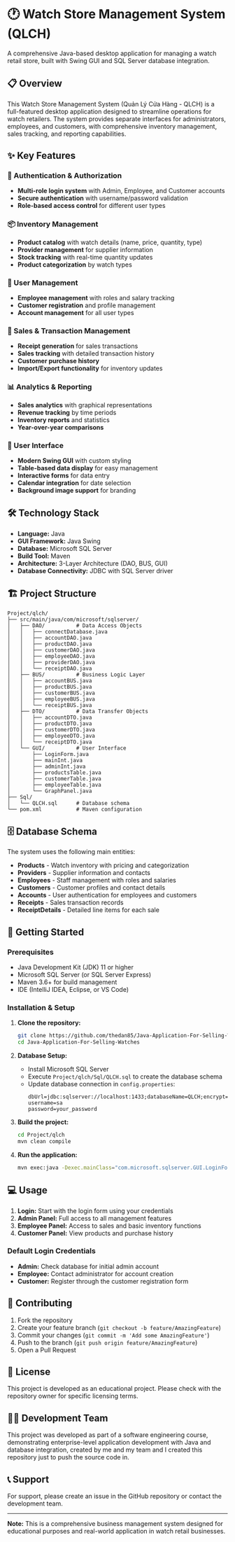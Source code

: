 # 🕐 Watch Store Management System (QLCH)

A comprehensive Java-based desktop application for managing a watch retail store, built with Swing GUI and SQL Server database integration.

## 📋 Overview

This Watch Store Management System (Quản Lý Cửa Hàng - QLCH) is a full-featured desktop application designed to streamline operations for watch retailers. The system provides separate interfaces for administrators, employees, and customers, with comprehensive inventory management, sales tracking, and reporting capabilities.

## ✨ Key Features

### 🔐 Authentication & Authorization
- **Multi-role login system** with Admin, Employee, and Customer accounts
- **Secure authentication** with username/password validation
- **Role-based access control** for different user types

### 📦 Inventory Management
- **Product catalog** with watch details (name, price, quantity, type)
- **Provider management** for supplier information
- **Stock tracking** with real-time quantity updates
- **Product categorization** by watch types

### 👥 User Management
- **Employee management** with roles and salary tracking
- **Customer registration** and profile management
- **Account management** for all user types

### 🧾 Sales & Transaction Management
- **Receipt generation** for sales transactions
- **Sales tracking** with detailed transaction history
- **Customer purchase history**
- **Import/Export functionality** for inventory updates

### 📊 Analytics & Reporting
- **Sales analytics** with graphical representations
- **Revenue tracking** by time periods
- **Inventory reports** and statistics
- **Year-over-year comparisons**

### 🎨 User Interface
- **Modern Swing GUI** with custom styling
- **Table-based data display** for easy management
- **Interactive forms** for data entry
- **Calendar integration** for date selection
- **Background image support** for branding

## 🛠️ Technology Stack

- **Language:** Java
- **GUI Framework:** Java Swing
- **Database:** Microsoft SQL Server
- **Build Tool:** Maven
- **Architecture:** 3-Layer Architecture (DAO, BUS, GUI)
- **Database Connectivity:** JDBC with SQL Server driver

## 🏗️ Project Structure

```
Project/qlch/
├── src/main/java/com/microsoft/sqlserver/
│   ├── DAO/          # Data Access Objects
│   │   ├── connectDatabase.java
│   │   ├── accountDAO.java
│   │   ├── productDAO.java
│   │   ├── customerDAO.java
│   │   ├── employeeDAO.java
│   │   ├── providerDAO.java
│   │   └── receiptDAO.java
│   ├── BUS/          # Business Logic Layer
│   │   ├── accountBUS.java
│   │   ├── productBUS.java
│   │   ├── customerBUS.java
│   │   ├── employeeBUS.java
│   │   └── receiptBUS.java
│   ├── DTO/          # Data Transfer Objects
│   │   ├── accountDTO.java
│   │   ├── productDTO.java
│   │   ├── customerDTO.java
│   │   ├── employeeDTO.java
│   │   └── receiptDTO.java
│   └── GUI/          # User Interface
│       ├── LoginForm.java
│       ├── mainInt.java
│       ├── adminInt.java
│       ├── productsTable.java
│       ├── customerTable.java
│       ├── employeeTable.java
│       └── GraphPanel.java
├── Sql/
│   └── QLCH.sql      # Database schema
└── pom.xml           # Maven configuration
```

## 🗄️ Database Schema

The system uses the following main entities:

- **Products** - Watch inventory with pricing and categorization
- **Providers** - Supplier information and contacts
- **Employees** - Staff management with roles and salaries
- **Customers** - Customer profiles and contact details
- **Accounts** - User authentication for employees and customers
- **Receipts** - Sales transaction records
- **ReceiptDetails** - Detailed line items for each sale

## 🚀 Getting Started

### Prerequisites

- Java Development Kit (JDK) 11 or higher
- Microsoft SQL Server (or SQL Server Express)
- Maven 3.6+ for build management
- IDE (IntelliJ IDEA, Eclipse, or VS Code)

### Installation & Setup

1. **Clone the repository:**
   ```bash
   git clone https://github.com/thedan85/Java-Application-For-Selling-Watches.git
   cd Java-Application-For-Selling-Watches
   ```

2. **Database Setup:**
   - Install Microsoft SQL Server
   - Execute `Project/qlch/Sql/QLCH.sql` to create the database schema
   - Update database connection in `config.properties`:
     ```properties
     dbUrl=jdbc:sqlserver://localhost:1433;databaseName=QLCH;encrypt=true;trustServerCertificate=true
     username=sa
     password=your_password
     ```

3. **Build the project:**
   ```bash
   cd Project/qlch
   mvn clean compile
   ```

4. **Run the application:**
   ```bash
   mvn exec:java -Dexec.mainClass="com.microsoft.sqlserver.GUI.LoginForm"
   ```

## 💻 Usage

1. **Login:** Start with the login form using your credentials
2. **Admin Panel:** Full access to all management features
3. **Employee Panel:** Access to sales and basic inventory functions
4. **Customer Panel:** View products and purchase history

### Default Login Credentials
- **Admin:** Check database for initial admin account
- **Employee:** Contact administrator for account creation
- **Customer:** Register through the customer registration form

## 🤝 Contributing

1. Fork the repository
2. Create your feature branch (`git checkout -b feature/AmazingFeature`)
3. Commit your changes (`git commit -m 'Add some AmazingFeature'`)
4. Push to the branch (`git push origin feature/AmazingFeature`)
5. Open a Pull Request

## 📝 License

This project is developed as an educational project. Please check with the repository owner for specific licensing terms.

## 👨‍💻 Development Team

This project was developed as part of a software engineering course, demonstrating enterprise-level application development with Java and database integration, created by me and my team and I created this repository just to push the source code in.

## 📞 Support

For support, please create an issue in the GitHub repository or contact the development team.

---

**Note:** This is a comprehensive business management system designed for educational purposes and real-world application in watch retail businesses.
